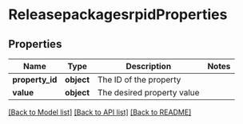 # ReleasepackagesrpidProperties

## Properties
Name | Type | Description | Notes
------------ | ------------- | ------------- | -------------
**property_id** | **object** | The ID of the property | 
**value** | **object** | The desired property value | 

[[Back to Model list]](../README.md#documentation-for-models) [[Back to API list]](../README.md#documentation-for-api-endpoints) [[Back to README]](../README.md)


